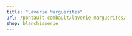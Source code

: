 ```yaml
---
title: "Laverie Marguerites"
url: /pontault-combault/laverie-marguerites/
shop: blanchisserie
---
```

